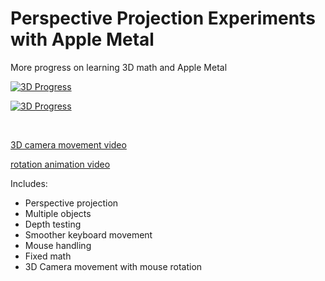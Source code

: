 # Perspective Projection Experiments with Apple Metal

More progress on learning 3D math and Apple Metal


[![3D Progress](https://img.youtube.com/vi/TS2C6CFGYcY/maxresdefault.jpg)](https://www.youtube.com/watch?v=TS2C6CFGYcY)

[![3D Progress](https://img.youtube.com/vi/VPYSyqdmQYI/maxresdefault.jpg)](https://www.youtube.com/watch?v=VPYSyqdmQYI)

<br/>

[3D camera movement video](https://www.youtube.com/watch?v=VPYSyqdmQYI)

[rotation animation video](https://www.youtube.com/watch?v=VPYSyqdmQYI)

Includes:

* Perspective projection
* Multiple objects
* Depth testing
* Smoother keyboard movement
* Mouse handling
* Fixed math
* 3D Camera movement with mouse rotation




